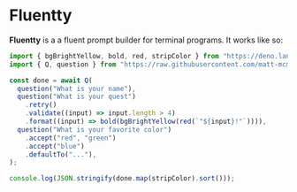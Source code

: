 # Fluentty

**Fluentty** is a a fluent prompt builder for terminal programs. It works like so:

```javascript
import { bgBrightYellow, bold, red, stripColor } from "https://deno.land/std@0.76.0/fmt/colors.ts";
import { Q, question } from "https://raw.githubusercontent.com/matt-mcmahon/fluentty/v0.2.0/module.ts";

const done = await Q(
  question("What is your name"),
  question("What is your quest")
    .retry()
    .validate((input) => input.length > 4)
    .format((input) => bold(bgBrightYellow(red(`"${input}!"`)))),
  question("What is your favorite color")
    .accept("red", "green")
    .accept("blue")
    .defaultTo("..."),
);

console.log(JSON.stringify(done.map(stripColor).sort()));
```
